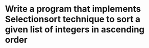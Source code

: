 
# Write a program that implements Selectionsort technique to sort a given list of integers in ascending order
